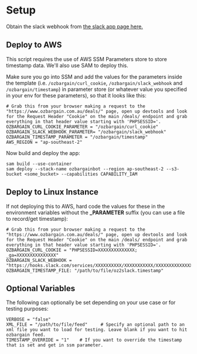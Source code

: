 # Setup

Obtain the slack webhook from [the slack app page here.](https://api.slack.com/apps)

## Deploy to AWS

This script requires the use of AWS SSM Parameters store to store timestamp data. We'll also use SAM to deploy this.

Make sure you go into SSM and add the values for the parameters inside the template (i.e. `/ozbargain/curl_cookie`, `/ozbargain/slack_webhook` and `/ozbargain/timestamp`) in parameter store (or whatever value you specified in your env for these parameters), so that it looks like this:

```shell
# Grab this from your browser making a request to the "https://www.ozbargain.com.au/deals/" page, open up devtools and look for the Request Header "Cookie" on the main /deals/ endpoint and grab everything in that header value starting with 'PHPSESSID='.
OZBARGAIN_CURL_COOKIE_PARAMETER = "/ozbargain/curl_cookie"
OZBARGAIN_SLACK_WEBHOOK_PARAMETER= "/ozbargain/slack_webhook"
OZBARGAIN_TIMESTAMP_PARAMETER = "/ozbargain/timestamp"
AWS_REGION = "ap-southeast-2"
```

Now build and deploy the app:

```shell
sam build --use-container
sam deploy --stack-name ozbargainbot --region ap-southeast-2 --s3-bucket <some_bucket> --capabilities CAPABILITY_IAM
```

## Deploy to Linux Instance

If not deploying this to AWS, hard code the values for these in the environment variables without the **_PARAMETER** suffix (you can use a file to record/get timestamp):

```shell
# Grab this from your browser making a request to the "https://www.ozbargain.com.au/deals/" page, open up devtools and look for the Request Header "Cookie" on the main /deals/ endpoint and grab everything in that header value starting with 'PHPSESSID='.
OZBARGAIN_CURL_COOKIE = "PHPSESSID=XXXXXXXXXXXXXX; _ga=XXXXXXXXXXXXXXX"
OZBARGAIN_SLACK_WEBHOOK = "https://hooks.slack.com/services/XXXXXXXXXX/XXXXXXXXXXX/XXXXXXXXXXXXXXXXXXXXXXXXXX"
OZBARGAIN_TIMESTAMP_FILE: "/path/to/file/oz2slack.timestamp"
```

## Optional Variables

The following can optionally be set depending on your use case or for testing purposes:

```shell
VERBOSE = "false"
XML_FILE = "/path/to/file/feed"     # Specify an optional path to an xml file you want to load for testing. Leave blank if you want to hit ozbargain feed.
TIMESTAMP_OVERRIDE = "1"    # If you want to override the timestamp that is set and get in ssm parameter.
```
